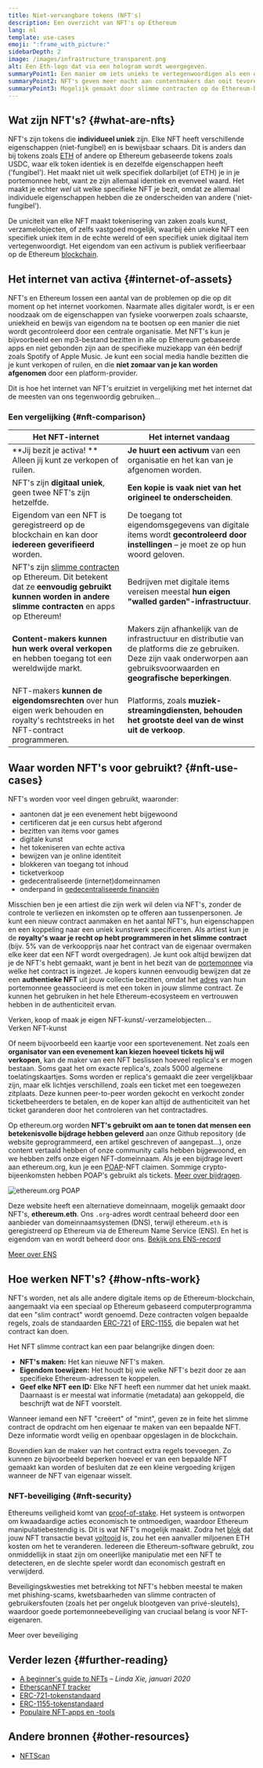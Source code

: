 ```yaml
---
title: Niet-vervangbare tokens (NFT's)
description: Een overzicht van NFT's op Ethereum
lang: nl
template: use-cases
emoji: ":frame_with_picture:"
sidebarDepth: 2
image: /images/infrastructure_transparent.png
alt: Een Eth-logo dat via een hologram wordt weergegeven.
summaryPoint1: Een manier om iets unieks te vertegenwoordigen als een op Ethereum gebaseerd activum.
summaryPoint2: NFT's geven meer macht aan contentmakers dan ooit tevoren.
summaryPoint3: Mogelijk gemaakt door slimme contracten op de Ethereum-blockchain.
---
```


## Wat zijn NFT's? {#what-are-nfts}

NFT's zijn tokens die **individueel uniek** zijn. Elke NFT heeft verschillende eigenschappen (niet-fungibel) en is bewijsbaar schaars. Dit is anders dan bij tokens zoals [ETH](/glossary/#ether) of andere op Ethereum gebaseerde tokens zoals USDC, waar elk token identiek is en dezelfde eigenschappen heeft ('fungibel'). Het maakt niet uit welk specifiek dollarbiljet (of ETH) je in je portemonnee hebt, want ze zijn allemaal identiek en evenveel waard. Het maakt je echter _wel_ uit welke specifieke NFT je bezit, omdat ze allemaal individuele eigenschappen hebben die ze onderscheiden van andere ('niet-fungibel').

De uniciteit van elke NFT maakt tokenisering van zaken zoals kunst, verzamelobjecten, of zelfs vastgoed mogelijk, waarbij één unieke NFT een specifiek uniek item in de echte wereld of een specifiek uniek digitaal item vertegenwoordigt. Het eigendom van een activum is publiek verifieerbaar op de Ethereum [blockchain](/glossary/#blockchain).

<YouTube id="Xdkkux6OxfM" />

## Het internet van activa {#internet-of-assets}

NFT's en Ethereum lossen een aantal van de problemen op die op dit moment op het internet voorkomen. Naarmate alles digitaler wordt, is er een noodzaak om de eigenschappen van fysieke voorwerpen zoals schaarste, uniekheid en bewijs van eigendom na te bootsen op een manier die niet wordt gecontroleerd door een centrale organisatie. Met NFT's kun je bijvoorbeeld een mp3-bestand bezitten in alle op Ethereum gebaseerde apps en niet gebonden zijn aan de specifieke muziekapp van één bedrijf zoals Spotify of Apple Music. Je kunt een social media handle bezitten die je kunt verkopen of ruilen, en die **niet zomaar van je kan worden afgenomen** door een platform-provider.

Dit is hoe het internet van NFT's eruitziet in vergelijking met het internet dat de meesten van ons tegenwoordig gebruiken...

### Een vergelijking {#nft-comparison}

| Het NFT-internet                                                                                                                                                                 | Het internet vandaag                                                                                                                                                                |
| -------------------------------------------------------------------------------------------------------------------------------------------------------------------------------- | ----------------------------------------------------------------------------------------------------------------------------------------------------------------------------------- |
| **Jij bezit je activa! ** Alleen jij kunt ze verkopen of ruilen.                                                                                                                 | **Je huurt een activum** van een organisatie en het kan van je afgenomen worden.                                                                                                    |
| NFT's zijn **digitaal uniek**, geen twee NFT's zijn hetzelfde.                                                                                                                   | **Een kopie is vaak niet van het origineel te onderscheiden**.                                                                                                                      |
| Eigendom van een NFT is geregistreerd op de blockchain en kan door **iedereen geverifieerd** worden.                                                                             | De toegang tot eigendomsgegevens van digitale items wordt **gecontroleerd door instellingen** – je moet ze op hun woord geloven.                                                    |
| NFT's zijn [slimme contracten](/glossary/#smart-contract) op Ethereum. Dit betekent dat ze **eenvoudig gebruikt kunnen worden in andere slimme contracten** en apps op Ethereum! | Bedrijven met digitale items vereisen meestal **hun eigen "walled garden"-infrastructuur**.                                                                                         |
| **Content-makers kunnen hun werk overal verkopen** en hebben toegang tot een wereldwijde markt.                                                                                  | Makers zijn afhankelijk van de infrastructuur en distributie van de platforms die ze gebruiken. Deze zijn vaak onderworpen aan gebruiksvoorwaarden en **geografische beperkingen**. |
| NFT-makers **kunnen de eigendomsrechten** over hun eigen werk behouden en royalty's rechtstreeks in het NFT-contract programmeren.                                               | Platforms, zoals **muziek-streamingdiensten, behouden het grootste deel van de winst uit de verkoop**.                                                                              |

## Waar worden NFT's voor gebruikt? {#nft-use-cases}

NFT's worden voor veel dingen gebruikt, waaronder:

- aantonen dat je een evenement hebt bijgewoond
- certificeren dat je een cursus hebt afgerond
- bezitten van items voor games
- digitale kunst
- het tokeniseren van echte activa
- bewijzen van je online identiteit
- blokkeren van toegang tot inhoud
- ticketverkoop
- gedecentraliseerde (internet)domeinnamen
- onderpand in [gedecentraliseerde financiën](/glossary/#defi)

Misschien ben je een artiest die zijn werk wil delen via NFT's, zonder de controle te verliezen en inkomsten op te offeren aan tussenpersonen. Je kunt een nieuw contract aanmaken en het aantal NFT's, hun eigenschappen en een koppeling naar een uniek kunstwerk specificeren. Als artiest kun je de **royalty's waar je recht op hebt programmeren in het slimme contract** (bijv. 5% van de verkoopprijs naar het contract van de eigenaar overmaken elke keer dat een NFT wordt overgedragen). Je kunt ook altijd bewijzen dat je de NFT's hebt gemaakt, want je bent in het bezit van de [portemonnee](/glossary/#wallet) via welke het contract is ingezet. Je kopers kunnen eenvoudig bewijzen dat ze een **authentieke NFT** uit jouw collectie bezitten, omdat het [adres](/glossary/#address) van hun portemonnee geassocieerd is met een token in jouw slimme contract. Ze kunnen het gebruiken in het hele Ethereum-ecosysteem en vertrouwen hebben in de authenticiteit ervan.

<InfoBanner shouldSpaceBetween emoji=":eyes:" mt="8">
  <div>Verken, koop of maak je eigen NFT-kunst/-verzamelobjecten...</div>
  <ButtonLink href="/apps/?category=collectibles#explore">
    Verken NFT-kunst
  </ButtonLink>
</InfoBanner>

Of neem bijvoorbeeld een kaartje voor een sportevenement. Net zoals een **organisator van een evenement kan kiezen hoeveel tickets hij wil verkopen**, kan de maker van een NFT beslissen hoeveel replica's er mogen bestaan. Soms gaat het om exacte replica's, zoals 5000 algemene toelatingskaartjes. Soms worden er replica's gemaakt die zeer vergelijkbaar zijn, maar elk lichtjes verschillend, zoals een ticket met een toegewezen zitplaats. Deze kunnen peer-to-peer worden gekocht en verkocht zonder ticketbeheerders te betalen, en de koper kan altijd de authenticiteit van het ticket garanderen door het controleren van het contractadres.

Op ethereum.org worden **NFT's gebruikt om aan te tonen dat mensen een betekenisvolle bijdrage hebben geleverd** aan onze Github repository (de website geprogrammeerd, een artikel geschreven of aangepast...), onze content vertaald hebben of onze community calls hebben bijgewoond, en we hebben zelfs onze eigen NFT-domeinnaam. Als je een bijdrage levert aan ethereum.org, kun je een [POAP](/glossary/#poap)-NFT claimen. Sommige crypto-bijeenkomsten hebben POAP's gebruikt als tickets. [Meer over bijdragen](/contributing/#poap).

![ethereum.org POAP](./poap.png)

Deze website heeft een alternatieve domeinnaam, mogelijk gemaakt door NFT's, **ethereum.eth**. Ons `.org`-adres wordt centraal beheerd door een aanbieder van domeinnaamsystemen (DNS), terwijl ethereum`.eth` is geregistreerd op Ethereum via de Ethereum Name Service (ENS). En het is eigendom van en wordt beheerd door ons. [Bekijk ons ENS-record](https://app.ens.domains/name/ethereum.eth)

[Meer over ENS](https://app.ens.domains)

<Divider />

## Hoe werken NFT's? {#how-nfts-work}

NFT's worden, net als alle andere digitale items op de Ethereum-blockchain, aangemaakt via een speciaal op Ethereum gebaseerd computerprogramma dat een "slim contract" wordt genoemd. Deze contracten volgen bepaalde regels, zoals de standaarden [ERC-721](/glossary/#erc-721) of [ERC-1155](/glossary/#erc-1155), die bepalen wat het contract kan doen.

Het NFT slimme contract kan een paar belangrijke dingen doen:

- **NFT's maken:** Het kan nieuwe NFT's maken.
- **Eigendom toewijzen:** Het houdt bij wie welke NFT's bezit door ze aan specifieke Ethereum-adressen te koppelen.
- **Geef elke NFT een ID:** Elke NFT heeft een nummer dat het uniek maakt. Daarnaast is er meestal wat informatie (metadata) aan gekoppeld, die beschrijft wat de NFT voorstelt.

Wanneer iemand een NFT "creëert" of "mint", geven ze in feite het slimme contract de opdracht om hen eigenaar te maken van een bepaalde NFT. Deze informatie wordt veilig en openbaar opgeslagen in de blockchain.

Bovendien kan de maker van het contract extra regels toevoegen. Zo kunnen ze bijvoorbeeld beperken hoeveel er van een bepaalde NFT gemaakt kan worden of besluiten dat ze een kleine vergoeding krijgen wanneer de NFT van eigenaar wisselt.

### NFT-beveiliging {#nft-security}

Ethereums veiligheid komt van [proof-of-stake](/glossary/#pos). Het systeem is ontworpen om kwaadaardige acties economisch te ontmoedigen, waardoor Ethereum manipulatiebestendig is. Dit is wat NFT's mogelijk maakt. Zodra het [blok](/glossary/#block) dat jouw NFT transactie bevat [voltooid](/glossary/#finality) is, zou het een aanvaller miljoenen ETH kosten om het te veranderen. Iedereen die Ethereum-software gebruikt, zou onmiddellijk in staat zijn om oneerlijke manipulatie met een NFT te detecteren, en de slechte speler wordt dan economisch gestraft en verwijderd.

Beveiligingskwesties met betrekking tot NFT's hebben meestal te maken met phishing-scams, kwetsbaarheden van slimme contracten of gebruikersfouten (zoals het per ongeluk blootgeven van privé-sleutels), waardoor goede portemonneebeveiliging van cruciaal belang is voor NFT-eigenaren.

<ButtonLink href="/security/">
  Meer over beveiliging
</ButtonLink>

## Verder lezen {#further-reading}

- [A beginner's guide to NFTs](https://linda.mirror.xyz/df649d61efb92c910464a4e74ae213c4cab150b9cbcc4b7fb6090fc77881a95d) – _Linda Xie, januari 2020_
- [EtherscanNFT tracker](https://etherscan.io/nft-top-contracts)
- [ERC-721-tokenstandaard](/developers/docs/standards/tokens/erc-721/)
- [ERC-1155-tokenstandaard](/developers/docs/standards/tokens/erc-1155/)
- [Populaire NFT-apps en -tools](https://www.ethereum-ecosystem.com/blockchains/ethereum/nfts)

## Andere bronnen {#other-resources}

- [NFTScan](https://nftscan.com/)

<Divider />

<QuizWidget quizKey="nfts" />
